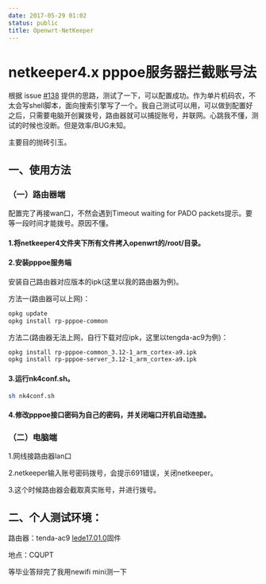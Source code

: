 ```yaml
---
date: 2017-05-29 01:02
status: public
title: Openwrt-NetKeeper
---
```


# netkeeper4.x pppoe服务器拦截账号法

根据 issue [#138](https://github.com/miao1007/Openwrt-NetKeeper/issues/138) 提供的思路，测试了一下，可以配置成功。作为单片机码农，不太会写shell脚本，面向搜索引擎写了一个。我自己测试可以用，可以做到配置好之后，只需要电脑开创翼拨号，路由器就可以捕捉账号，并联网。心跳我不懂，测试的时候也没断。但是效率/BUG未知。

主要目的抛砖引玉。
## 一、使用方法
### （一）路由器端
配置完了再接wan口，不然会遇到Timeout waiting for PADO packets提示。要等一段时间才能拨号。原因不懂。
#### 1.将netkeeper4文件夹下所有文件拷入openwrt的/root/目录。
#### 2.安装pppoe服务端
安装自己路由器对应版本的ipk(这里以我的路由器为例)。

方法一(路由器可以上网)：
```sh
opkg update
opkg install rp-pppoe-common
```

方法二(路由器无法上网，自行下载对应ipk，这里以tengda-ac9为例)：
```sh
opkg install rp-pppoe-common_3.12-1_arm_cortex-a9.ipk 
opkg install rp-pppoe-server_3.12-1_arm_cortex-a9.ipk
```
#### 3.运行nk4conf.sh。
```sh
sh nk4conf.sh
```
#### 4.修改pppoe接口密码为自己的密码，并关闭端口开机自动连接。
### （二）电脑端

1.网线接路由器lan口

2.netkeeper输入账号密码拨号，会提示691错误，关闭netkeeper。

3.这个时候路由器会截取真实账号，并进行拨号。

## 二、个人测试环境：
路由器：tenda-ac9 [lede17.01.0](https://downloads.lede-project.org/releases/17.01.0/targets/bcm53xx/generic)固件

地点：CQUPT

等毕业答辩完了我用newifi mini测一下
